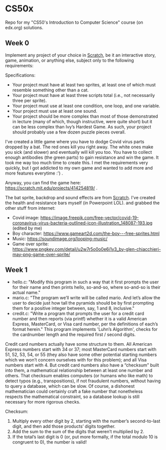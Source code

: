 # CS50x

Repo for my "CS50's Introduction to Computer Science" course (on edx.org) solutions.

## Week 0
Implement any project of your choice in <a href="https://scratch.mit.edu/">Scratch</a>, be it an interactive story, game, animation, or anything else, subject only to the following requirements:

Specifications:
- Your project must have at least two sprites, at least one of which must resemble something other than a cat.
- Your project must have at least three scripts total (i.e., not necessarily three per sprite).
- Your project must use at least one condition, one loop, and one variable.
- Your project must use at least one sound.
- Your project should be more complex than most of those demonstrated in lecture (many of which, though instructive, were quite short) but it can be less complex than Ivy’s Hardest Game. As such, your project should probably use a few dozen puzzle pieces overall.

I've created a little game where you have to dodge Covid virus parts dropped by a bat. The red ones kill you right away. The white ones make you sick (and slower) and eventually will kill you too. You have to collect enough antibodies (the green parts) to gain resistance and win the game.
It took me way too much time to create this. I met the requirements very quickly, but I got addicted to my own game and wanted to add more and more features everytime :') .

Anyway, you can find the game here: https://scratch.mit.edu/projects/414254819/ .


The bat sprite, backdrop and sound effects are from <a href="https://scratch.mit.edu/">Scratch</a>. I've created the health and resistance bars myself (in Powerpoint LOL).
and grabbed the other stuff from internet:
- Covid image: https://image.freepik.com/free-vector/covid-19-coronavirus-virus-bacteria-outlined-icon-illustration_148087-193.jpg (edited by me)
- Boy character: https://www.gameart2d.com/the-boy---free-sprites.html
- Music: https://soundimage.org/looping-music/
- Game over sprite: https://www.pngkey.com/detail/u2w7r5o0o0e6i1y3_by-glen-chiacchieri-may-png-game-over-sprite/

## Week 1

- hello.c: "Modify this program in such a way that it first prompts the user for their name and then prints hello, so-and-so, where so-and-so is their actual name."
- mario.c: "The program we’ll write will be called mario. And let’s allow the user to decide just how tall the pyramids should be by first prompting them for a positive integer between, say, 1 and 8, inclusive."
- credit.c: "Write a program that prompts the user for a credit card number and then reports (via printf) whether it is a valid American Express, MasterCard, or Visa card number, per the definitions of each’s format herein." This program implements 'Luhn’s Algorithm', checks for the cardnumber length and the required first / second digits.

Credit card numbers actually have some structure to them. All American Express numbers start with 34 or 37; most MasterCard numbers start with 51, 52, 53, 54, or 55 (they also have some other potential starting numbers which we won’t concern ourselves with for this problem); and all Visa numbers start with 4. But credit card numbers also have a “checksum” built into them, a mathematical relationship between at least one number and others. That checksum enables computers (or humans who like math) to detect typos (e.g., transpositions), if not fraudulent numbers, without having to query a database, which can be slow. Of course, a dishonest mathematician could certainly craft a fake number that nonetheless respects the mathematical constraint, so a database lookup is still necessary for more rigorous checks.

Checksum: 
1. Multiply every other digit by 2, starting with the number’s second-to-last digit, and then add those products’ digits together.
2. Add the sum to the sum of the digits that weren’t multiplied by 2.
3. If the total’s last digit is 0 (or, put more formally, if the total modulo 10 is congruent to 0), the number is valid!


